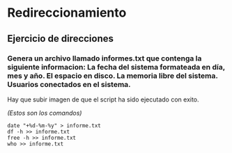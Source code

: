 # Redireccionamiento

## Ejercicio de direcciones

### Genera un archivo llamado informes.txt que contenga la siguiente informacion: La fecha del sistema formateada en día, mes y año. El espacio en disco. La memoria libre del sistema. Usuarios conectados en el sistema.

Hay que subir imagen de que el script ha sido ejecutado con exito.

*(Estos son los comandos)*
```
date "+%d-%m-%y" > informe.txt
df -h >> informe.txt
free -h >> informe.txt
who >> informe.txt
```

